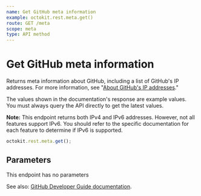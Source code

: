 ```yaml
---
name: Get GitHub meta information
example: octokit.rest.meta.get()
route: GET /meta
scope: meta
type: API method
---
```


# Get GitHub meta information

Returns meta information about GitHub, including a list of GitHub's IP addresses. For more information, see "[About GitHub's IP addresses](https://docs.github.com/articles/about-github-s-ip-addresses/)."

The values shown in the documentation's response are example values. You must always query the API directly to get the latest values.

**Note:** This endpoint returns both IPv4 and IPv6 addresses. However, not all features support IPv6. You should refer to the specific documentation for each feature to determine if IPv6 is supported.

```js
octokit.rest.meta.get();
```

## Parameters

This endpoint has no parameters

See also: [GitHub Developer Guide documentation](https://docs.github.com/rest/reference/meta#get-github-meta-information).
